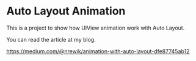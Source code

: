 # Auto Layout Animation
This is a project to show how UIView animation work with Auto Layout.

You can read the article at my blog.

https://medium.com/@nrewik/animation-with-auto-layout-dfe87745ab12
